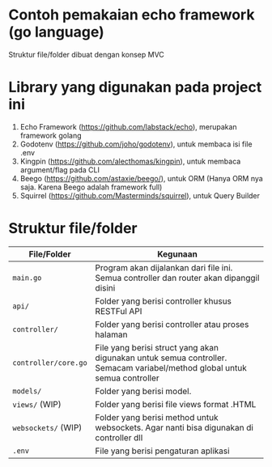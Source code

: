 # Contoh pemakaian echo framework (go language)
Struktur file/folder dibuat dengan konsep MVC

# Library yang digunakan pada project ini
1. Echo Framework (https://github.com/labstack/echo), merupakan framework golang
1. Godotenv (https://github.com/joho/godotenv), untuk membaca isi file .env
1. Kingpin (https://github.com/alecthomas/kingpin), untuk membaca argument/flag pada CLI
1. Beego (https://github.com/astaxie/beego/), untuk ORM (Hanya ORM nya saja. Karena Beego adalah framework full)
1. Squirrel (https://github.com/Masterminds/squirrel), untuk Query Builder 

# Struktur file/folder
| File/Folder | Kegunaan |
| ------ | ------ |
| `main.go` | Program akan dijalankan dari file ini. Semua controller dan router akan dipanggil disini |
| `api/` | Folder yang berisi controller khusus RESTFul API |
| `controller/` | Folder yang berisi controller atau proses halaman |
| `controller/core.go` | File yang berisi struct yang akan digunakan untuk semua controller. Semacam variabel/method global untuk semua controller |
| `models/` | Folder yang berisi model. |
| `views/` (WIP) | Folder yang berisi file views format .HTML |
| `websockets/` (WIP) | Folder yang berisi method untuk websockets. Agar nanti bisa digunakan di controller dll |
| `.env` | File yang berisi pengaturan aplikasi |
